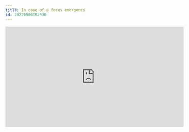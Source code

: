 ```yaml
---
title: In case of a focus emergency
id: 20220506182530
---
```


<div class="videoWrapper">
<iframe width="560" height="315" src="https://www.youtube.com/embed/QpDn4-Na5co" frameborder="0" allow="accelerometer; autoplay; clipboard-write; encrypted-media; gyroscope; picture-in-picture" allowfullscreen></iframe></div>

